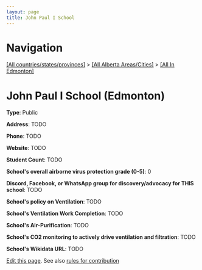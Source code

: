 ```yaml
---
layout: page
title: John Paul I School
---
```

# Navigation

[[All countries/states/provinces]](../../..) > [[All Alberta Areas/Cities]](../..) > [[All In Edmonton]](..)

# John Paul I School (Edmonton)

**Type**: Public

**Address**: TODO

**Phone**: TODO

**Website**: TODO

**Student Count**: TODO

**School's overall airborne virus protection grade (0-5)**: 0

**Discord, Facebook, or WhatsApp group for discovery/advocacy for THIS school**: TODO

**School's policy on Ventilation**: TODO

**School's Ventilation Work Completion**: TODO

**School's Air-Purification**: TODO

**School's CO2 monitoring to actively drive ventilation and filtration**: TODO

**School's Wikidata URL**: TODO


[Edit this page](https://github.com/ventilate-schools/AB/edit/main/./Edmonton/John_Paul_I_School.md). See also [rules for contribution](../../../contribution-rules/)